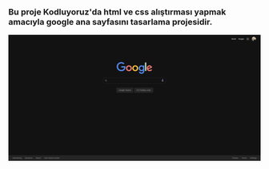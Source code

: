 ### Bu proje Kodluyoruz'da html ve css alıştırması yapmak amacıyla google ana sayfasını tasarlama projesidir.

![google ana sayfa](/assets/figures/google.png)